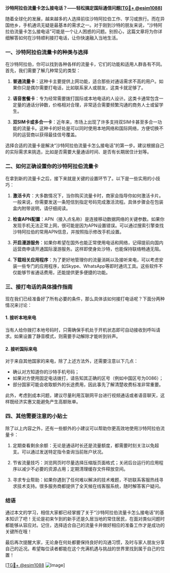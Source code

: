 **沙特阿拉伯流量卡怎么接电话？——轻松搞定国际通信问题[[TG💪+ @esim1088](https://t.me/s/esim1088)]**

随着全球化的发展，越来越多的人选择前往沙特阿拉伯工作、学习或旅行。而在异国他乡，手机通讯无疑是最基本的需求之一。对于刚到沙特的朋友来说，“沙特阿拉伯流量卡怎么接电话”可能是一个让人困惑的问题。别担心，这篇文章将为你详细解答如何在沙特顺利接打电话，让你快速融入当地生活。

### 一、沙特阿拉伯流量卡的种类与选择

在沙特阿拉伯，你可以找到各种各样的流量卡，它们的功能和适用人群各有不同。首先，我们需要了解几种常见的类型：

1. **普通流量卡**：这种卡主要提供上网功能，适合那些对通话需求不高的用户。如果你只是偶尔需要打电话，比如联系家人或朋友，这类卡就足够了。
   
2. **语音套餐卡**：专为经常需要拨打国际或本地电话的人设计。这类卡通常包含一定量的通话分钟数，价格相对合理，非常适合需要频繁沟通的商务人士或留学生。
   
3. **双SIM卡或多合一卡**：近年来，市场上出现了许多支持双SIM卡甚至多合一功能的流量卡。这种卡的好处是可以同时使用本地网络和国际网络，方便切换不同的运营商以获得最佳信号覆盖。

选择合适的流量卡是解决“沙特阿拉伯流量卡怎么接电话”的第一步。建议根据自己的实际需求来挑选，比如是否需要大量通话时间、是否有长期居住计划等。

### 二、如何正确设置你的沙特阿拉伯流量卡

在拿到新的流量卡之后，接下来就是关键的设置环节了。以下是一些实用的小技巧：

1. **激活卡片**：大多数情况下，当你购买流量卡时，商家会指导你如何激活卡片。一般来说，你需要发送一条短信到指定号码完成激活流程。具体步骤会在包装盒内附带说明，请仔细阅读。

2. **检查APN配置**：APN（接入点名称）是连接移动数据网络的关键参数。如果你发现手机无法正常上网，很可能是因为APN设置错误。可以通过搜索引擎查找沙特阿拉伯的常用APN信息，并按照指示修改手机设置。

3. **开启漫游服务**：如果你希望在国外也能正常使用电话和网络，记得提前向国内运营商申请开通国际漫游服务。这样即使身处沙特，也能保持联络畅通无阻。

4. **下载相关应用程序**：为了更好地管理你的流量消耗以及接听来电，可以考虑安装一些专门的应用程序，如Skype、WhatsApp等即时通讯工具。这些软件不仅能够节省通话费用，还能提供更多便捷的功能。

### 三、接打电话的具体操作指南

现在我们已经准备好了所有必要的条件，那么具体该如何接打电话呢？下面分两种情况来讨论：

#### 1. 接听本地来电
当有人给你拨打本地号码时，只需确保手机处于开机状态即可自动接收到呼叫请求。如果设置了静音模式，则需要手动解除才能听到铃声。

#### 2. 接听国际来电
对于来自其他国家的来电，除了上述方法外，还需要注意以下几点：
- 确认对方知道你的沙特手机号码；
- 如果对方使用固定电话拨打，请告知其正确的区号（例如中国区号为0086）；
- 部分国家可能会收取额外的长途费用，因此事先了解清楚收费标准非常重要。

此外，考虑到成本问题，建议尽量利用互联网平台进行视频通话或者语音聊天，这样既经济实惠又能避免产生高额账单。

### 四、其他需要注意的小贴士

除了以上内容之外，还有一些额外的小建议可以帮助你更高效地使用沙特阿拉伯流量卡：

1. 定期查看剩余余额：无论是通话时长还是流量额度，都需要时刻关注以免超支。可以通过发送特定指令查询当前账户状况。

2. 节省流量技巧：浏览网页时尽量选择压缩版页面格式；关闭后台运行的应用程序以减少不必要的资源占用；定期清理缓存文件释放空间。

3. 寻求专业帮助：如果你遇到了任何难以解决的技术难题，不妨联系客服热线寻求技术支持。很多服务商都提供了全天候在线客服系统，随时解答客户疑问。

### 结语

通过本文的学习，相信大家都已经掌握了关于“沙特阿拉伯流量卡怎么接电话”的基本知识了吧！无论是初来乍到的新手还是久居当地的常住居民，在面对类似问题时都能够从容应对。记住，选择适合自己的流量卡并做好相应的准备工作才是成功的关键所在哦！

最后再次提醒大家，无论身在何处都要保持良好的沟通习惯，及时与家人朋友分享自己的近况。希望每位读者都能在这个充满机遇与挑战的世界里找到属于自己的位置！

[[TG💪+ @esim1088](https://t.me/s/esim1088) ![Image](https://i.postimg.cc/4NQfJmqS/Snipaste-2025-05-13-00-14-12.png)]